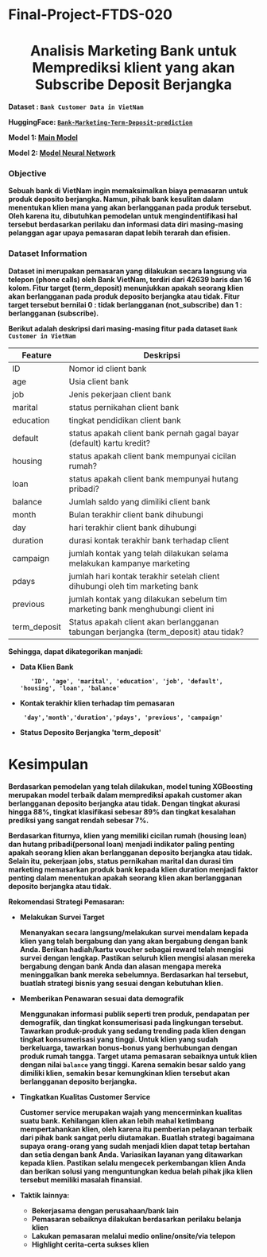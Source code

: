 # Final-Project-FTDS-020
# <center> <b> Analisis Marketing Bank untuk Memprediksi klient yang akan Subscribe Deposit Berjangka<br>

Dataset : `Bank Customer Data in VietNam`

HuggingFace: [`Bank-Marketing-Term-Deposit-prediction`](https://huggingface.co/spaces/destiratnakomala/Bank-Marketing-Term-Deposit)

Model 1: [Main Model](https://github.com/destiratnakomala/Final-Project-FTDS-020/blob/main/Bank-Marketing-Term-Deposit/01_Main_desti_ratna_komala.ipynb)

Model 2: [Model Neural Network](https://github.com/destiratnakomala/Final-Project-FTDS-020/blob/main/Bank-Marketing-Term-Deposit/02_sub_desti_ratna_komala.ipynb)


### Objective
Sebuah bank di VietNam ingin memaksimalkan biaya pemasaran untuk produk deposito berjangka. Namun, pihak bank kesulitan dalam menentukan klien mana yang akan berlangganan pada produk tersebut. Oleh karena itu, dibutuhkan pemodelan untuk mengindentifikasi hal tersebut berdasarkan perilaku dan informasi data diri masing-masing pelanggan agar upaya pemasaran dapat lebih terarah dan efisien.

### Dataset Information

Dataset ini merupakan pemasaran yang dilakukan secara langsung via telepon (phone calls) oleh Bank VietNam, terdiri dari 42639 baris dan 16 kolom. Fitur target (term_deposit) menunjukkan apakah seorang klien akan berlangganan pada produk deposito berjangka atau tidak. Fitur target tersebut bernilai **0 : tidak berlangganan (not_subscribe)** dan **1 : berlangganan (subscribe)**.

Berikut adalah deskripsi dari masing-masing fitur pada dataset `Bank Customer in VietNam`

|Feature|Deskripsi|
|------|-------|
|ID|Nomor id client bank|
|age|Usia client bank|
|job|Jenis pekerjaan client bank|
|marital|status pernikahan client bank|
|education|tingkat pendidikan client bank||
|default|status apakah client bank pernah gagal bayar (default) kartu kredit?||
|housing|status apakah client bank mempunyai cicilan rumah?||
|loan|status apakah client bank mempunyai hutang pribadi?||
|balance|Jumlah saldo yang dimiliki client bank||
|month|Bulan terakhir client bank dihubungi|
|day|hari terakhir client bank dihubungi|
|duration|durasi kontak terakhir bank terhadap client|
|campaign| jumlah kontak yang telah dilakukan selama melakukan kampanye marketing|
|pdays|jumlah hari kontak terakhir setelah client dihubungi oleh tim marketing bank
|previous|jumlah kontak yang dilakukan sebelum tim marketing bank menghubungi client ini
|term_deposit|Status apakah client akan berlangganan tabungan berjangka (term_deposit) atau tidak?



Sehingga, dapat dikategorikan manjadi:

- **Data Klien Bank**

         'ID', 'age', 'marital', 'education', 'job', 'default', 'housing', 'loan', 'balance'


- **Kontak terakhir klien terhadap tim pemasaran**

       'day','month','duration','pdays', 'previous', 'campaign'



- **Status Deposito Berjangka**
        'term_deposit'

# Kesimpulan 

**Berdasarkan pemodelan** yang telah dilakukan, model tuning XGBoosting merupakan model terbaik dalam memprediksi apakah customer akan berlangganan deposito berjangka atau tidak. Dengan tingkat akurasi hingga 88%, tingkat klasifikasi sebesar 89% dan tingkat kesalahan prediksi yang sangat rendah sebesar 7%.

**Berdasarkan fiturnya**, klien yang memiliki cicilan rumah (**housing loan**) dan hutang pribadi(**personal loan**) menjadi indikator paling penting apakah seorang klien akan berlangganan deposito berjangka atau tidak.
Selain itu, pekerjaan **jobs**, status pernikahan **marital** dan durasi tim marketing memasarkan produk bank kepada klien **duration** menjadi faktor penting dalam menentukan apakah seorang klien akan berlangganan deposito berjangka atau tidak.


**Rekomendasi Strategi Pemasaran:**

- Melakukan Survei Target
    
  Menanyakan secara langsung/melakukan survei mendalam kepada klien yang telah bergabung dan yang akan bergabung dengan bank Anda. Berikan hadiah/kartu voucher sebagai reward telah mengisi survei dengan lengkap. Pastikan seluruh klien mengisi alasan mereka bergabung dengan bank Anda dan alasan mengapa mereka meninggalkan bank mereka sebelumnya. Berdasarkan hal tersebut, buatlah strategi bisnis yang sesuai dengan kebutuhan klien.

- Memberikan Penawaran sesuai data demografik

  Menggunakan informasi publik seperti tren produk, pendapatan per demografik, dan tingkat konsumerisasi pada lingkungan tersebut. Tawarkan produk-produk yang sedang trending pada klien dengan tingkat konsumerisasi yang tinggi. Untuk klien yang sudah berkeluarga, tawarkan bonus-bonus yang berhubungan dengan produk rumah tangga. Target utama pemasaran sebaiknya untuk klien dengan nilai `balance` yang tinggi. Karena semakin besar saldo yang dimiliki klien, semakin besar kemungkinan klien tersebut akan berlangganan deposito berjangka.

- Tingkatkan Kualitas Customer Service

  Customer service merupakan wajah yang mencerminkan kualitas suatu bank. Kehilangan klien akan lebih mahal ketimbang mempertahankan klien, oleh karena itu pemberian pelayanan terbaik dari pihak bank sangat perlu diutamakan. Buatlah strategi bagaimana supaya orang-orang yang sudah menjadi klien dapat tetap bertahan dan setia dengan bank Anda. Variasikan layanan yang ditawarkan kepada klien. Pastikan selalu mengecek perkembangan klien Anda dan berikan solusi yang menguntungkan kedua belah pihak jika klien tersebut memiliki masalah finansial.

- Taktik lainnya:
  - Bekerjasama dengan perusahaan/bank lain
  - Pemasaran sebaiknya dilakukan berdasarkan perilaku belanja klien
  - Lakukan pemasaran melalui medio online/onsite/via telepon
  - Highlight cerita-certa sukses klien
  






